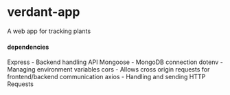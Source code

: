 # verdant-app
A web app for tracking plants

#### dependencies
Express - Backend handling API
Mongoose - MongoDB connection
dotenv - Managing environment variables
cors - Allows cross origin requests for frontend/backend communication
axios - Handling and sending HTTP Requests